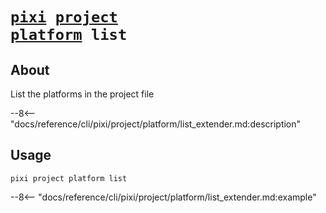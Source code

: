 <!--- This file is autogenerated. Do not edit manually! -->
# <code>[pixi](../../../pixi.md) [project](../../project.md) [platform](../platform.md) list</code>

## About
List the platforms in the project file

--8<-- "docs/reference/cli/pixi/project/platform/list_extender.md:description"

## Usage
```
pixi project platform list
```

--8<-- "docs/reference/cli/pixi/project/platform/list_extender.md:example"

